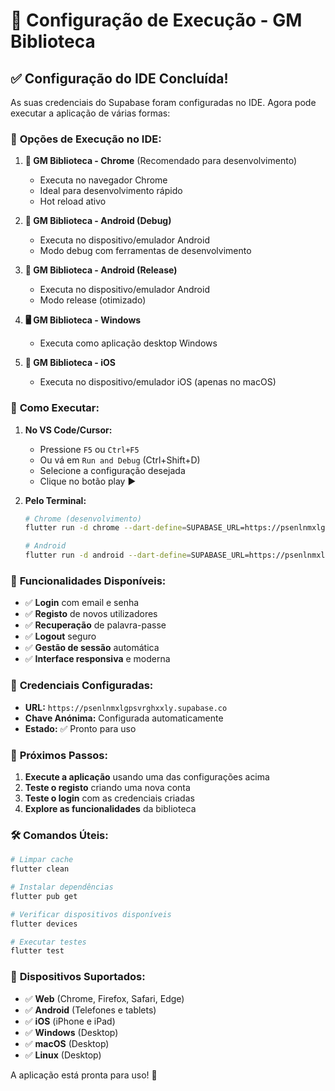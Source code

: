 # 🚀 Configuração de Execução - GM Biblioteca

## ✅ Configuração do IDE Concluída!

As suas credenciais do Supabase foram configuradas no IDE. Agora pode executar a aplicação de várias formas:

### 🎯 **Opções de Execução no IDE:**

1. **🚀 GM Biblioteca - Chrome** (Recomendado para desenvolvimento)
   - Executa no navegador Chrome
   - Ideal para desenvolvimento rápido
   - Hot reload ativo

2. **📱 GM Biblioteca - Android (Debug)**
   - Executa no dispositivo/emulador Android
   - Modo debug com ferramentas de desenvolvimento

3. **📱 GM Biblioteca - Android (Release)**
   - Executa no dispositivo/emulador Android
   - Modo release (otimizado)

4. **🖥️ GM Biblioteca - Windows**
   - Executa como aplicação desktop Windows

5. **🍎 GM Biblioteca - iOS**
   - Executa no dispositivo/emulador iOS (apenas no macOS)

### 🔧 **Como Executar:**

1. **No VS Code/Cursor:**
   - Pressione `F5` ou `Ctrl+F5`
   - Ou vá em `Run and Debug` (Ctrl+Shift+D)
   - Selecione a configuração desejada
   - Clique no botão play ▶️

2. **Pelo Terminal:**
   ```bash
   # Chrome (desenvolvimento)
   flutter run -d chrome --dart-define=SUPABASE_URL=https://psenlnmxlgpsvrghxxly.supabase.co --dart-define=SUPABASE_ANON_KEY=eyJhbGciOiJIUzI1NiIsInR5cCI6IkpXVCJ9.eyJpc3MiOiJzdXBhYmFzZSIsInJlZiI6InBzZW5sbm14bGdwc3ZyZ2h4eGx5Iiwicm9sZSI6ImFub24iLCJpYXQiOjE3NTg1MzM0MzAsImV4cCI6MjA3NDEwOTQzMH0.tn-e9H7CmnvoV1nnLxFmILAF9MZC91rCxlXqupTNg6Y
   
   # Android
   flutter run -d android --dart-define=SUPABASE_URL=https://psenlnmxlgpsvrghxxly.supabase.co --dart-define=SUPABASE_ANON_KEY=eyJhbGciOiJIUzI1NiIsInR5cCI6IkpXVCJ9.eyJpc3MiOiJzdXBhYmFzZSIsInJlZiI6InBzZW5sbm14bGdwc3ZyZ2h4eGx5Iiwicm9sZSI6ImFub24iLCJpYXQiOjE3NTg1MzM0MzAsImV4cCI6MjA3NDEwOTQzMH0.tn-e9H7CmnvoV1nnLxFmILAF9MZC91rCxlXqupTNg6Y
   ```

### 🎨 **Funcionalidades Disponíveis:**

- ✅ **Login** com email e senha
- ✅ **Registo** de novos utilizadores
- ✅ **Recuperação** de palavra-passe
- ✅ **Logout** seguro
- ✅ **Gestão de sessão** automática
- ✅ **Interface responsiva** e moderna

### 🔐 **Credenciais Configuradas:**

- **URL:** `https://psenlnmxlgpsvrghxxly.supabase.co`
- **Chave Anónima:** Configurada automaticamente
- **Estado:** ✅ Pronto para uso

### 🚀 **Próximos Passos:**

1. **Execute a aplicação** usando uma das configurações acima
2. **Teste o registo** criando uma nova conta
3. **Teste o login** com as credenciais criadas
4. **Explore as funcionalidades** da biblioteca

### 🛠️ **Comandos Úteis:**

```bash
# Limpar cache
flutter clean

# Instalar dependências
flutter pub get

# Verificar dispositivos disponíveis
flutter devices

# Executar testes
flutter test
```

### 📱 **Dispositivos Suportados:**

- ✅ **Web** (Chrome, Firefox, Safari, Edge)
- ✅ **Android** (Telefones e tablets)
- ✅ **iOS** (iPhone e iPad)
- ✅ **Windows** (Desktop)
- ✅ **macOS** (Desktop)
- ✅ **Linux** (Desktop)

A aplicação está pronta para uso! 🎉
